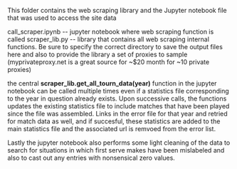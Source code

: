 This folder contains the web scraping library and the Jupyter notebook file that was used to access the site data

call_scraper.ipynb -- jupyter notebook where web scraping function is called
scraper_lib.py -- library that contains all web scraping internal functions. Be sure to specify the correct directory to save the output files here and also to provide the library a set of proxies to sample (myprivateproxy.net is a great source for ~$20 month for ~10 private proxies)

the central **scraper_lib.get_all_tourn_data(year)** function in the jupyter notebook can be called multiple times even if a statistics file corresponding to the year in question already exists. Upon successive calls, the functions updates the existing statistics file to include matches that have been played since the file was assembled. Links in the error file for that year and retried for match data as well, and if succesful, these statistics are added to the main statistics file and the associated url is remvoed from the error list.

Lastly the jupyter notebook also performs some light cleaning of the data to search for situations in which first serve makes have been mislabeled and also to cast out any entries with nonsensical zero values.
